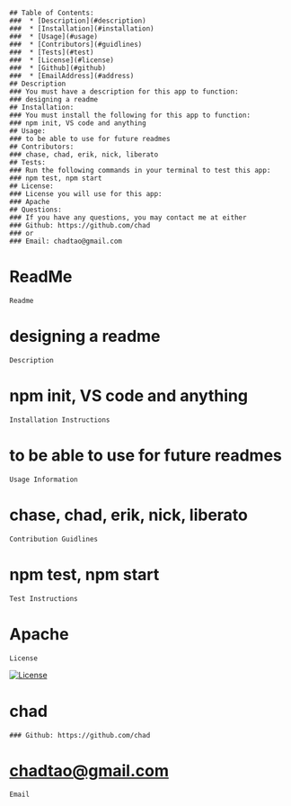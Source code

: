 

    ## Table of Contents:
    ###  * [Description](#description)
    ###  * [Installation](#installation)
    ###  * [Usage](#usage)
    ###  * [Contributors](#guidlines)
    ###  * [Tests](#test)
    ###  * [License](#license)
    ###  * [Github](#github)
    ###  * [EmailAddress](#address)
    ## Description
    ### You must have a description for this app to function:
    ### designing a readme
    ## Installation:
    ### You must install the following for this app to function:
    ### npm init, VS code and anything
    ## Usage:
    ### to be able to use for future readmes
    ## Contributors:
    ### chase, chad, erik, nick, liberato
    ## Tests:
    ### Run the following commands in your terminal to test this app:
    ### npm test, npm start
    ## License:
    ### License you will use for this app:
    ### Apache
    ## Questions:
    ### If you have any questions, you may contact me at either
    ### Github: https://github.com/chad
    ### or
    ### Email: chadtao@gmail.com

# ReadMe
    Readme


# designing a readme
    Description


# npm init, VS code and anything
    Installation Instructions


# to be able to use for future readmes
    Usage Information


# chase, chad, erik, nick, liberato
    Contribution Guidlines


# npm test, npm start
    Test Instructions


# Apache
    License
[![License](https://img.shields.io/badge/License-Apache_2.0-blue.svg)](https://opensource.org/licenses/Apache-2.0)

# chad
    ### Github: https://github.com/chad


# chadtao@gmail.com
    Email      
